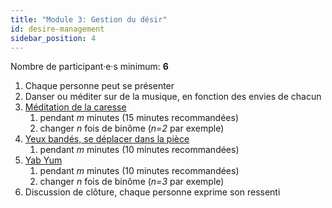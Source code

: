 ```yaml
---
title: "Module 3: Gestion du désir"
id: desire-management
sidebar_position: 4
---
```


Nombre de participant·e·s minimum: **6**

1. Chaque personne peut se présenter
1. Danser ou méditer sur de la musique, en fonction des envies de chacun
1. [Méditation de la caresse](practice/meditation/caress.md)
    1. pendant *m* minutes (15 minutes recommandées)
    1. changer *n* fois de binôme (*n=2* par exemple)
1. [Yeux bandés, se déplacer dans la pièce](practice/exercises/blindfolded-move-room.md)
    1. pendant *m* minutes (10 minutes recommandées)
1. [Yab Yum](practice/exercises/yab-yum.md)
    1. pendant *m* minutes (10 minutes recommandées)
    1. changer *n* fois de binôme (*n=3* par exemple)
1. Discussion de clôture, chaque personne exprime son ressenti
